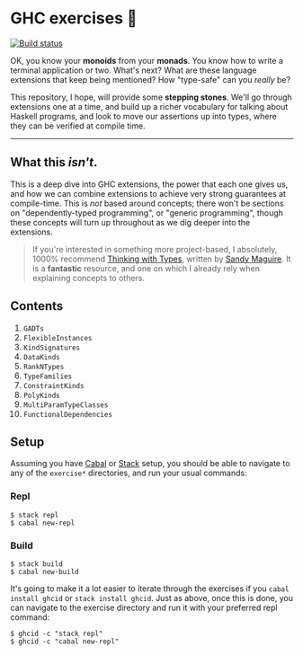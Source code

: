 # GHC exercises 🚀

[![Build status](https://img.shields.io/travis/vrom911/haskell-exercises.svg?logo=travis)](https://travis-ci.org/vrom911/haskell-exercises)

OK, you know your **monoids** from your **monads**. You know how to write a
terminal application or two. What's next? What are these language extensions
that keep being mentioned? How "type-safe" can you _really_ be?

This repository, I hope, will provide some **stepping stones**. We'll go
through extensions one at a time, and build up a richer vocabulary for talking
about Haskell programs, and look to move our assertions up into types, where
they can be verified at compile time.

---

## What this _isn't_.

This is a deep dive into GHC extensions, the power that each one gives us, and
how we can combine extensions to achieve very strong guarantees at
compile-time. This is _not_ based around concepts; there won't be sections on
"dependently-typed programming", or "generic programming", though these
concepts will turn up throughout as we dig deeper into the extensions.

> If you're interested in something more project-based, I absolutely, 1000%
> recommend [Thinking with Types](https://leanpub.com/thinking-with-types),
> written by [Sandy Maguire](https://github.com/isovector). It is a
> **fantastic** resource, and one on which I already rely when explaining
> concepts to others.

## Contents

1.  `GADTs`
2.  `FlexibleInstances`
3.  `KindSignatures`
4.  `DataKinds`
5.  `RankNTypes`
6.  `TypeFamilies`
7.  `ConstraintKinds`
8.  `PolyKinds`
9.  `MultiParamTypeClasses`
10. `FunctionalDependencies`

## Setup

Assuming you have [Cabal](https://www.haskell.org/cabal/) or
[Stack](https://docs.haskellstack.org/en/stable/README/) setup, you should be
able to navigate to any of the `exercise*` directories, and run your usual
commands:

### Repl

```
$ stack repl
$ cabal new-repl
```

### Build

```
$ stack build
$ cabal new-build
```

It's going to make it a lot easier to iterate through the exercises if you
`cabal install ghcid` or `stack install ghcid`. Just as above, once this is
done, you can navigate to the exercise directory and run it with your preferred
repl command:

```
$ ghcid -c "stack repl"
$ ghcid -c "cabal new-repl"
```
